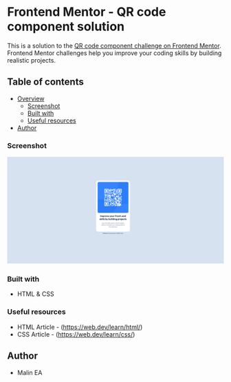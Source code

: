# Frontend Mentor - QR code component solution

This is a solution to the [QR code component challenge on Frontend Mentor](https://www.frontendmentor.io/challenges/qr-code-component-iux_sIO_H). Frontend Mentor challenges help you improve your coding skills by building realistic projects.

## Table of contents

- [Overview](#overview)
  - [Screenshot](#screenshot)
  - [Built with](#built-with)
  - [Useful resources](#useful-resources)
- [Author](#author)

### Screenshot

![screenshot of finished product](finishedProduct.png)

### Built with

- HTML & CSS

### Useful resources

- HTML Article - (https://web.dev/learn/html/)
- CSS Article - (https://web.dev/learn/css/)

## Author

- Malin EA
